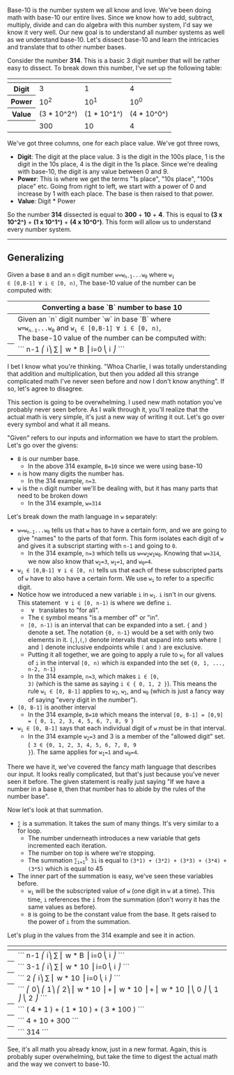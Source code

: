Base-10 is the number system we all know and love.
We've been doing math with base-10 our entire lives.
Since we know how to add, subtract, multiply, divide and can do algebra with
this number system, I'd say we know it very well.
Our new goal is to understand all number systems as well as we understand
base-10.
Let's dissect base-10 and learn the intricacies and translate that to other
number bases.

Consider the number **314**.
This is a basic 3 digit number that will be rather easy to dissect.
To break down this number, I've set up the following table:

<center>
<table>
<colgroup>
<col span="1" class="red">
</colgroup>
<thead>
<tr>
<th></th>
<th></th>
<th></th>
<th></th>
</tr>
</thead>
<tbody>
<tr>
<th>Digit</th>
<td>3</td>
<td>1</td>
<td>4</td>
</tr>
<tr>
<th>Power</th>
<td>10<sup>2</sup></td>
<td>10<sup>1</sup></td>
<td>10<sup>0</sup></td>
</tr>
<tr>
<th>Value</th>
<td>(3 * 10^2^)</td>
<td>(1 * 10^1^)</td>
<td>(4 * 10^0^)</td>
</tr>
<tr>
<th></th>
<td>300</td>
<td>10</td>
<td>4</td>
</tr>
</tbody>
</table>
</center>

We've got three columns, one for each place value.
We've got three rows,

- **Digit**: The digit at the place value.
	3 is the digit in the 100s place,
	1 is the digit in the 10s place,
	4 is the digit in the 1s place.
	Since we're dealing with base-10, the digit is any value between 0 and 9.
- **Power**: This is where we get the terms "1s place", "10s place", "100s
	place" etc.
	Going from right to left, we start with a power of 0 and increase by 1 with
	each place.
	The base is then raised to that power.
- **Value**: Digit * Power

So the number **314** dissected is equal to **300** + **10** + **4**.
This is equal to **(3 x 10^2^)** + **(1 x 10^1^)** + **(4 x 10^0^)**.
This form will allow us to understand every number system.

---

## Generalizing

Given a base `B` and an `n` digit number
<code>w=w<sub>n-1</sub>...w<sub>0</sub></code>
where <code>w<sub>i</sub> &isinv; [0,B-1] &forall; i &isinv; [0, n)</code>,
The base-10 value of the number can be computed with:

<center>
<table>
<colgroup>
<col span="1" class="red">
</colgroup>
<thead>
<tr>
<th></th>
<th>Converting a base `B` number to base 10</th>
</tr>
</thead>
<tbody>
<tr>
<th></th>
<td style="text-align: left">
Given an `n` digit number `w` in base `B` where <br>
<code>w=w<sub>n-1</sub>...w<sub>0</sub></code> and
<code>w<sub>i</sub> &isinv; [0,B-1] &forall; i &isinv; [0, n)</code>, <br>
The base-10 value of the number can be computed with:
</td>
</tr>
<tr>
<th></th>
<td>
```
 n-1  ⎛      i⎞
  ∑   ⎜ w * B ⎟
 i=0  ⎝  i    ⎠
```
</td>
</tr>
</tbody>
</table>
</center>

I bet I know what you're thinking.
"Whoa Charlie, I was totally understanding that addition and multiplication, but
then you added all this strange complicated math I've never seen before and now
I don't know anything".
If so, let's agree to disagree.

This section is going to be overwhelming.
I used new math notation you've probably never seen before.
As I walk through it, you'll realize that the actual math is very simple, it's
just a new way of writing it out.
Let's go over every symbol and what it all means.

"Given" refers to our inputs and information we have to start the problem.
Let's go over the givens:

- `B` is our number base.
	- In the above 314 example, `B=10` since we were using base-10
- `n` is how many digits the number has.
	- In the 314 example, `n=3`.
- `w` is the `n` digit number we'll be dealing with, but it has many parts that
	need to be broken down
	- In the 314 example, `w=314`

Let's break down the math language in `w` separately:

- <code>w=w<sub>n-1</sub>...w<sub>0</sub></code> tells us that `w` has to have a
	certain form, and we are going to give "names" to the parts of that form.
	This form isolates each digit of `w` and gives it a subscript starting with
	`n-1` and going to `0`.
	- In the 314 example, `n=3` which tells us
		<code>w=w<sub>2</sub>w<sub>1</sub>w<sub>0</sub></code>.
		Knowing that `w=314`, we now also know that
		<code>w<sub>2</sub>=3</code>, <code>w<sub>1</sub>=1</code>, and
		<code>w<sub>0</sub>=4</code>.
- <code>w<sub>i</sub> &isinv; [0,B-1] &forall; i &isinv; [0, n)</code> tells us
	that each of these subscripted parts of `w` have to also have a certain
	form.
	We use <code>w<sub>i</sub></code> to refer to a specific digit.
- Notice how we introduced a new variable `i` in <code>w<sub>i</sub></code>.
	`i` isn't in our givens.
	This statement <code> &forall; i &isinv; [0, n-1)</code> is where we define
	`i`.
	- <code> &forall; </code> translates to "for all".
	- The <code>&isinv;</code> symbol means "is a member of" or "in".
	- `[0, n-1)` is an interval that can be expanded into a set.
		`{` and `}` denote a set. The notation `{0, n-1}` would be a set with
		only two elements in it.
		`[`,`]`,`(`,`)` denote intervals that expand into sets where
		`[` and `]` denote inclusive endpoints while `(` and `)` are exclusive.
	- Putting it all together, we are going to apply a rule to
		<code>w<sub>i</sub></code> for all values of `i` in the interval
		`[0, n)` which is expanded into the set `{0, 1, ..., n-2, n-1}`
	- In the 314 example, `n=3`, which makes <code>i &isinv; [0, 3)</code>
		(which is the same as saying <code>i &isinv; { 0, 1, 2 }</code>).
		This means the rule <code>w<sub>i</sub> &isinv; [0, B-1]</code> applies
		to <code>w<sub>2</sub></code>, <code>w<sub>1</sub></code>, and
		<code>w<sub>0</sub></code> (which is just a fancy way of saying "every
		digit in the number").
- `[0, B-1]` is another interval
	- In the 314 example, `B=10` which means the interval
	`[0, B-1] = [0,9] = { 0, 1, 2, 3, 4, 5, 6, 7, 8, 9 }`
- <code>w<sub>i</sub> &isinv; [0, B-1]</code> says that each individual digit
	of `w` must be in that interval.
	- In the 314 example <code>w<sub>2</sub>=3</code> and 3 is a member of the
		"allowed digit" set.
		(<code> 3 &isinv; {0, 1, 2, 3, 4, 5, 6, 7, 8, 9 }</code>).
		The same applies for <code>w<sub>1</sub>=1</code> and
		<code>w<sub>0</sub>=4</code>.

There we have it, we've covered the fancy math language that describes our
input.
It looks really complicated, but that's just because you've never seen it
before.
The given statement is really just saying "If we have a number in a base `B`,
then that number has to abide by the rules of the number base".

Now let's look at that summation.

- `∑` is a summation.
	It takes the sum of many things.
	It's very similar to a for loop.
	- The number underneath introduces a new variable that gets incremented each
		iteration.
	- The number on top is where we're stopping.
	- The summation <code>∑<sub>i=1</sub><sup>5</sup> 3i</code> is equal to
		`(3*1) + (3*2) + (3*3) + (3*4) + (3*5)` which is equal to 45
- The inner part of the summation is easy, we've seen these variables before.
	- <code>w<sub>i</sub></code> will be the subscripted value of `w` (one digit
		in `w` at a time).
		This time, `i` references the `i` from the summation (don't worry it has
		the same values as before).
	- `B` is going to be the constant value from the base.
		It gets raised to the power of `i` from the summation.

Let's plug in the values from the 314 example and see it in action.

<center>
<table>
<colgroup>
<col span="1" class="red">
</colgroup>
<thead>
<tr>
<th></th>
<th></th>
</tr>
</thead>
<tbody>
<tr>
<th></th>
<td>
```
 n-1  ⎛      i⎞
  ∑   ⎜ w * B ⎟
 i=0  ⎝  i    ⎠
```
</td>
</tr>
<tr>
<th></th>
<td>
```
 3-1  ⎛       i⎞
  ∑   ⎜ w * 10 ⎟
 i=0  ⎝  i     ⎠
```
</td>
</tr>
<tr>
<th></th>
<td>
```
  2   ⎛       i⎞
  ∑   ⎜ w * 10 ⎟
 i=0  ⎝  i     ⎠
```
</td>
</tr>
<tr>
<th></th>
<td>
```
⎛       0⎞   ⎛       1⎞   ⎛       2⎞
⎜ w * 10 ⎟ + ⎜ w * 10 ⎟ + ⎜ w * 10 ⎟
⎝  0     ⎠   ⎝  1     ⎠   ⎝  2     ⎠
```
</td>
</tr>
<tr>
<th></th>
<td>
```
( 4 * 1 ) + ( 1 * 10 ) + ( 3 * 100 )
```
</td>
</tr>
<tr>
<th></th>
<td>
```
4 + 10 + 300
```
</td>
</tr>
<tr>
<th></th>
<td>
```
314
```
</td>
</tr>
</tbody>
</table>
</center>

See, it's all math you already know, just in a new format.
Again, this is probably super overwhelming, but take the time to digest the
actual math and the way we convert to base-10.
